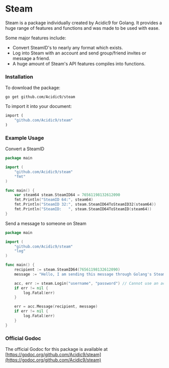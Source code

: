 # Steam

Steam is a package individually created by Acidic9 for Golang. It provides a huge range of features and functions and was made to be used with ease.

Some major features include:
  * Convert SteamID's to nearly any format which exists.
  * Log into Steam with an account and send group/friend invites or message a friend.
  * A huge amount of Steam's API features compiles into functions.

### Installation

To download the package:
```ssh
go get github.com/Acidic9/steam
```

To import it into your document:
```php
import (
	"github.com/Acidic9/steam"
)
```

### Example Usage

Convert a SteamID
```go
package main

import (
	"github.com/Acidic9/steam"
	"fmt"
)

func main() {
	var steam64 steam.SteamID64 = 76561198132612090
	fmt.Println("SteamID 64:", steam64)
	fmt.Println("SteamID 32:", steam.SteamID64ToSteamID32(steam64))
	fmt.Println("SteamID:   ", steam.SteamID64ToSteamID(steam64))
}
```

Send a message to someone on Steam
```go
package main

import (
	"github.com/Acidic9/steam"
	"log"
)

func main() {
	recipient := steam.SteamID64(76561198132612090)
	message := "Hello, I am sending this message through Golang's Steam package."

	acc, err := steam.Login("username", "password") // Cannot use an account with Steam Guard
	if err != nil {
		log.Fatal(err)
	}

	err = acc.Message(recipient, message)
	if err != nil {
		log.Fatal(err)
	}
}
```

### Official Godoc
The official Godoc for this package is available at [https://godoc.org/github.com/Acidic9/steam](https://godoc.org/github.com/Acidic9/steam)